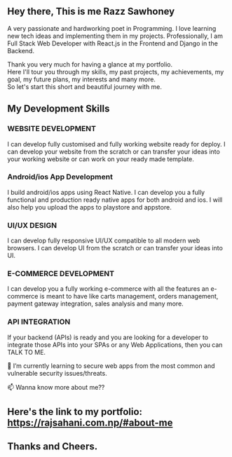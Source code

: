 <div class="banner__container"><div class="banner__container__texts"><h2>Hey there, <span>This is me Razz Sawhoney</span></h2><p>A very passionate and hardworking poet in Programming. I love learning new tech ideas and implementing them in my projects. Professionally, I am Full Stack Web Developer with React.js in the Frontend and Django in the Backend.</p><div class="short__info"><p>Thank you very much for having a glance at my portfolio.<br> Here I'll tour you through my skills, my past projects, my achievements, my goal, my future plans, my interests and many more.<br>So let's start this short and beautiful journey with me.</p></div></div></div>

## My Development Skills

### WEBSITE DEVELOPMENT
I can develop fully customised and fully working website ready for deploy. I can develop your website from the scratch or can transfer your ideas into your working website or can work on your ready made template.


### Android/ios App Development
I build android/ios apps using React Native.
I can develop you a fully functional and production ready native apps for both android and ios. I will also help you upload the apps to playstore and appstore.


### UI/UX DESIGN
I can develop fully responsive UI/UX compatible to all modern web browsers. I can develop UI from the scratch or can transfer your ideas into UI.


### E-COMMERCE DEVELOPMENT
I can develop you a fully working e-commerce with all the features an e-commerce is meant to have like carts management, orders management, payment gateway integration, sales analysis and many more.


### API INTEGRATION
If your backend (APIs) is ready and you are looking for a developer to integrate those APIs into your SPAs or any Web Applications, then you can TALK TO ME.

🌱 I’m currently learning to secure web apps from the most common and vulnerable security issues/threats.

📫 Wanna know more about me?? 
## Here's the link to my portfolio:  https://rajsahani.com.np/#about-me
  



## Thanks and Cheers.
